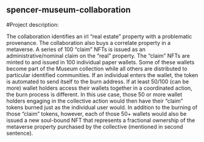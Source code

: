 ## spencer-museum-collaboration

#Project description:

The collaboration identifies an irl “real estate” property with a problematic provenance. The collaboration also buys a correlate property in a metaverse. A series of 100 “claim” NFTs is issued as an administrative/nominal claim on the “real” property. The “claim” NFTs are minted to and issued in 100 individual paper wallets. Some of these wallets become part of the Museum collection while all others are distributed to particular identified communities. If an individual enters the wallet, the token is automated to send itself to the burn address. If at least 50/100 (can be more) wallet holders access their wallets together in a coordinated action, the burn process is different. In this use case, those 50 or more wallet holders engaging in the collective action would then have their “claim” tokens burned just as the individual user would. In addition to the burning of those “claim” tokens, however, each of those 50+ wallets would also be issued a new soul-bound NFT that represents a fractional ownership of the metaverse property purchased by the collective (mentioned in second sentence).
